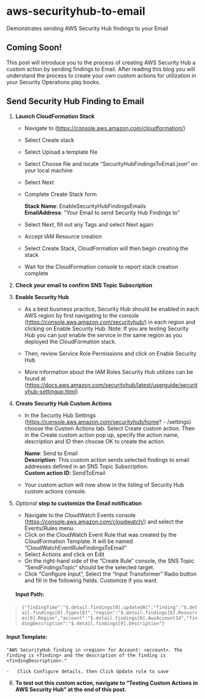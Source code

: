 # aws-securityhub-to-email
Demonstrates sending AWS Security Hub findings to your Email 

## Coming Soon!
This post will introduce you to the process of creating AWS Security Hub a custom action by sending findings to Email.  After reading this blog you will understand the process to create your own custom actions for utilization in your Security Operations play books.

## Send Security Hub Finding to Email

1.	**Launch CloudFormation Stack**
    - 	Navigate to (https://console.aws.amazon.com/cloudformation/)
    -	Select Create stack
    -	Select Upload a template file
    -	Select Choose file and locate “SecurityHubFindingsToEmail.json” on your local machine
    -	Select Next
    -	Complete Create Stack form

         **Stack Name**:  EnableSecurityHubFindingsEmails  
         **EmailAddress**: "Your Email to send Security Hub Findings to"

    -	Select Next, fill out any Tags and select Next again  
    -	Accept IAM Resource creation  
    -	Select Create Stack, CloudFormation will then begin creating the stack
    -	Wait for the CloudFormation console to report stack creation complete

2.	**Check your email to confirm SNS Topic Subscription**  
3.	**Enable Security Hub** 
    -	As a  best business practice, Security Hub should be enabled in each AWS region by first navigating to the console (https://console.aws.amazon.com/securityhub/) in each region and clicking on Enable Security Hub. Note: If you are testing Security Hub you can just enable the service in the same region as you deployed the CloudFormation stack.
    -	Then, review Service Role Permissions and click on Enable Security Hub  

    -	More information about the IAM Roles Security Hub utilizes can be found at (https://docs.aws.amazon.com/securityhub/latest/userguide/securityhub-settingup.html)

4.	**Create Security Hub Custom Actions**
    -	In the Security Hub Settings (https://console.aws.amazon.com/securityhub/home? - /settings) choose the Custom Actions tab. Select Create custom action. Then in the Create custom action pop up, specify the action name, description and ID then choose OK to create the action.

        **Name**: Send to Email  
        **Description**: This custom action sends selected findings to email addresses defined in an SNS Topic Subscription.  
        **Custom action ID**: SendToEmail

    -	Your custom action will now show in the listing of Security Hub custom actions console.

5.	*Optional* **step to customize the Email notification**
    -	Navigate to the CloudWatch Events console (https://console.aws.amazon.com/cloudwatch/) and select the Events/Rules menu.
    -	Click on the CloudWatch Event Rule that was created by the CloudFormation Template. It will be named “CloudWatchEventRuleFindingsToEmail”
    -	Select Actions and click on Edit
    -	On the right-hand side of the “Create Rule” console, the SNS Topic “SendFindingsTopic” should be the selected target.
    -	Click “Configure Input”, Select the “Input Transformer” Radio button and fill in the following fields. Customize if you want.

    #### Input Path:  
>`{"findingTime":"$.detail.findings[0].updatedAt","finding":"$.detail.findings[0].Types[0]","region":"$.detail.findings[0].Resources[0].Region","account":"$.detail.findings[0].AwsAccountId","findingDescription":"$.detail.findings[0].Description"}` 

   #### Input Template: 
`
"AWS SecurityHub finding in <region> for Account: <account>. The finding is <finding> and the description of the finding is <findingDescription>."
`

    -	Click Configure details, then Click Update rule to save

6.	**To test out this custom action, navigate to “Testing Custom Actions in AWS Security Hub” at the end of this post.**
